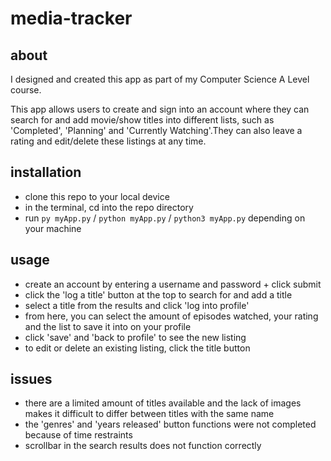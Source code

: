 # media-tracker

## about

I designed and created this app as part of my Computer Science A Level course.

This app allows users to create and sign into an account where they can search for and add movie/show titles into different lists, such as 'Completed', 'Planning' and 'Currently Watching'.They can also leave a rating and edit/delete these listings at any time.

## installation

- clone this repo to your local device
- in the terminal, cd into the repo directory
- run ```py myApp.py``` / ```python myApp.py``` / ```python3 myApp.py``` depending on your machine

## usage

- create an account by entering a username and password + click submit
- click the 'log a title' button at the top to search for and add a title
- select a title from the results and click 'log into profile'
- from here, you can select the amount of episodes watched, your rating and the list to save it into on your profile
- click 'save' and 'back to profile' to see the new listing
- to edit or delete an existing listing, click the title button

## issues
- there are a limited amount of titles available and the lack of images makes it difficult to differ between titles with the same name
- the 'genres' and 'years released' button functions were not completed because of time restraints
- scrollbar in the search results does not function correctly
